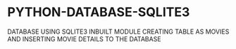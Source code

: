 # PYTHON-DATABASE-SQLITE3
DATABASE USING SQLITE3 INBUILT MODULE CREATING TABLE AS MOVIES AND INSERTING MOVIE DETAILS TO THE DATABASE
